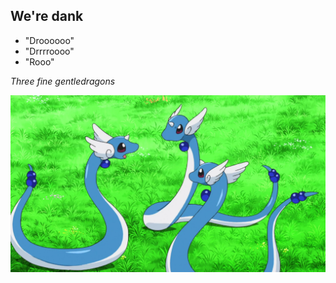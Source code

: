 <h2 align="left">We're dank</h2>

- "Droooooo"
- "Drrrroooo"
- "Rooo"

_Three fine gentledragons_

![Banner](./theboys.webp)

